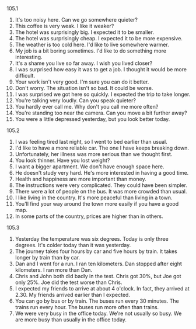 105.1
  1. It's too noisy here. Can we go somewhere quieter?
  2. This coffee is very weak. I like it weaker?
  3. The hotel was surprisingly big. I expected it to be smaller.
  4. The hotel was surprisingly cheap. I expected it to be more expensive.
  5. The weather is too cold here. I'd like to live somewhere warmer.
  6. My job is a bit boring sometimes. I'd like to do something more interesting.
  7. It's a shame you live so far away. I wish you lived closer?
  8. I was surprised how easy it was to get a job. I thought it would be more difficult.
  9. Your work isn't very good. I'm sure you can do it better.
  10. Don't worry. The situation isn't so bad. It could be worse.
  11. I was surprised we got here so quickly. I expected the trip to take longer.
  12. You're talking very loudly. Can you speak quieter?
  13. You hardly ever call me. Why don't you call me more often?
  14. You're standing too near the camera. Can you move a bit further away?
  15. You were a little depressed yesterday, but you look better today.

105.2
  1. I was feeling tired last night, so I went to bed earlier than usual.
  2. I'd like to have a more reliable car. The one I have keeps breaking down.
  3. Unfortunately, her illness was more serious than we thought first.
  4. You look thinner. Have you lost weight?
  5. I want a bigger apartment. We don't have enough space here.
  6. He doesn't study very hard. He's more interested in having a good time.
  7. Health and happiness are more important than money.
  8. The instructions were very complicated. They could have been simpler.
  9. There were a lot of people on the bus. It was more crowded than usual.
  10. I like living in the country. It's more peaceful than living in a town.
  11. You'll find your way around the town more easily if you have a good map.
  12. In some parts of the country, prices are higher than in others.

105.3
  1. Yesterday the temperature was six degrees. Today is only three degrees. It's colder today than it was yesterday.
  2. The journey takes four hours by car and five hours by train. It takes longer by train than by car.
  3. Dan and I went for a run. I ran ten kilometers. Dan stopped after eight kilometers. I ran more than Dan.
  4. Chris and John both did badly in the test. Chris got 30%, but Joe got only 25%. Joe did the test worse than Chris.
  5. I expected my friends to arrive at about 4 o'clock. In fact, they arrived at 2.30. My friends arrived earlier than I expected.
  6. You can go by bus or by train. The buses run every 30 minutes. The trains run every hour. The buses run more often than trains.
  7. We were very busy in the office today. We're not usually so busy. We are more busy than usually in the office today.